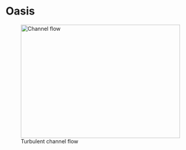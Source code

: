 Oasis
=====
<p align="center">
  <figure>
    <img src="https://raw.github.com/wiki/mikaem/oasis/figs/channel3D.gif" width="420" height="300" alt="Channel flow"/>
    <figcaption width="420"> Turbulent channel flow </figcaption>
  </figure>
</p>
